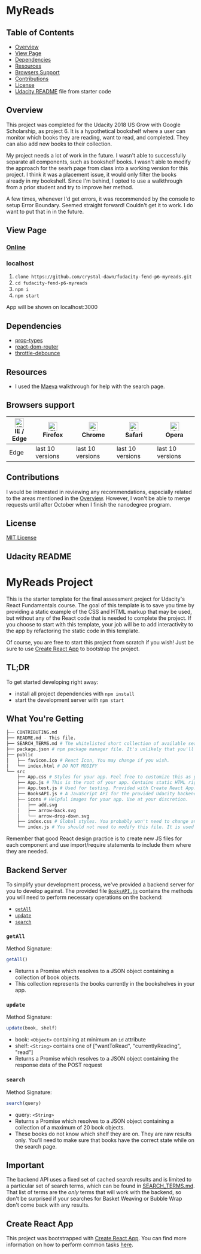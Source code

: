 # MyReads

## Table of Contents
* [Overview](#overview)
* [View Page](#view-page)
* [Dependencies](#dependencies)
* [Resources](#resources)
* [Browsers Support](#browsers-support)
* [Contributions](#contributions)
* [License](#license)
* [Udacity README](#udacity-readme) file from starter code

## Overview
This project was completed for the Udacity 2018 US Grow with Google Scholarship, as project 6. It is a hypothetical bookshelf where a user can monitor which books they are reading, want to read, and completed. They can also add new books to their collection.

My project needs a lot of work in the future. I wasn't able to successfully separate all components, such as bookshelf books. I wasn't able to modify the approach for the searh page from class into a working version for this project. I think it was a placement issue, it would only filter the books already in my bookshelf. Since I'm behind, I opted to use a walkthrough from a prior student and try to improve her method. 

A few times, whenever I'd get errors, it was recommended by the console to setup Error Boundary. Seemed straight forward! Couldn't get it to work. I do want to put that in in the future. 

## View Page
### [Online](https://udacitymyreadsproject.netlify.com)

### localhost
  1) ```clone https://github.com/crystal-dawn/fudacity-fend-p6-myreads.git```
  2) ```cd fudacity-fend-p6-myreads```
  3) ```npm i```
  4) ```npm start```
  
  App will be shown on localhost:3000

## Dependencies
 * [prop-types](https://www.npmjs.com/package/prop-types)
 * [react-dom-router](https://www.npmjs.com/package/react-router-dom)
 * [throttle-debounce](https://www.npmjs.com/package/throttle-debounce)
 
## Resources
 * I used the [Maeva](https://www.youtube.com/watch?v=i6L2jLHV9j8&t=10558s) walkthrough for help with the search page. 

## Browsers support

| [<img src="https://raw.githubusercontent.com/alrra/browser-logos/master/src/edge/edge_48x48.png" alt="IE / Edge" width="24px" height="24px" />](http://godban.github.io/browsers-support-badges/)</br>IE / Edge | [<img src="https://raw.githubusercontent.com/alrra/browser-logos/master/src/firefox/firefox_48x48.png" alt="Firefox" width="24px" height="24px" />](http://godban.github.io/browsers-support-badges/)</br>Firefox | [<img src="https://raw.githubusercontent.com/alrra/browser-logos/master/src/chrome/chrome_48x48.png" alt="Chrome" width="24px" height="24px" />](http://godban.github.io/browsers-support-badges/)</br>Chrome | [<img src="https://raw.githubusercontent.com/alrra/browser-logos/master/src/safari/safari_48x48.png" alt="Safari" width="24px" height="24px" />](http://godban.github.io/browsers-support-badges/)</br>Safari | [<img src="https://raw.githubusercontent.com/alrra/browser-logos/master/src/opera/opera_48x48.png" alt="Opera" width="24px" height="24px" />](http://godban.github.io/browsers-support-badges/)</br>Opera |
| --------- | --------- | --------- | --------- | --------- |
| Edge| last 10 versions| last 10 versions| last 10 versions| last 10 versions


## Contributions
I would be interested in reviewing any recommendations, especially related to the areas mentioned in the [Overview](#overview). However, I won't be able to merge requests until after October when I finish the nanodegree program.

## License
[MIT License](LICENSE)


## Udacity README
# MyReads Project

This is the starter template for the final assessment project for Udacity's React Fundamentals course. The goal of this template is to save you time by providing a static example of the CSS and HTML markup that may be used, but without any of the React code that is needed to complete the project. If you choose to start with this template, your job will be to add interactivity to the app by refactoring the static code in this template.

Of course, you are free to start this project from scratch if you wish! Just be sure to use [Create React App](https://github.com/facebookincubator/create-react-app) to bootstrap the project.

## TL;DR

To get started developing right away:

* install all project dependencies with `npm install`
* start the development server with `npm start`

## What You're Getting
```bash
├── CONTRIBUTING.md
├── README.md - This file.
├── SEARCH_TERMS.md # The whitelisted short collection of available search terms for you to use with your app.
├── package.json # npm package manager file. It's unlikely that you'll need to modify this.
├── public
│   ├── favicon.ico # React Icon, You may change if you wish.
│   └── index.html # DO NOT MODIFY
└── src
    ├── App.css # Styles for your app. Feel free to customize this as you desire.
    ├── App.js # This is the root of your app. Contains static HTML right now.
    ├── App.test.js # Used for testing. Provided with Create React App. Testing is encouraged, but not required.
    ├── BooksAPI.js # A JavaScript API for the provided Udacity backend. Instructions for the methods are below.
    ├── icons # Helpful images for your app. Use at your discretion.
    │   ├── add.svg
    │   ├── arrow-back.svg
    │   └── arrow-drop-down.svg
    ├── index.css # Global styles. You probably won't need to change anything here.
    └── index.js # You should not need to modify this file. It is used for DOM rendering only.
```

Remember that good React design practice is to create new JS files for each component and use import/require statements to include them where they are needed.

## Backend Server

To simplify your development process, we've provided a backend server for you to develop against. The provided file [`BooksAPI.js`](src/BooksAPI.js) contains the methods you will need to perform necessary operations on the backend:

* [`getAll`](#getall)
* [`update`](#update)
* [`search`](#search)

### `getAll`

Method Signature:

```js
getAll()
```

* Returns a Promise which resolves to a JSON object containing a collection of book objects.
* This collection represents the books currently in the bookshelves in your app.

### `update`

Method Signature:

```js
update(book, shelf)
```

* book: `<Object>` containing at minimum an `id` attribute
* shelf: `<String>` contains one of ["wantToRead", "currentlyReading", "read"]  
* Returns a Promise which resolves to a JSON object containing the response data of the POST request

### `search`

Method Signature:

```js
search(query)
```

* query: `<String>`
* Returns a Promise which resolves to a JSON object containing a collection of a maximum of 20 book objects.
* These books do not know which shelf they are on. They are raw results only. You'll need to make sure that books have the correct state while on the search page.

## Important
The backend API uses a fixed set of cached search results and is limited to a particular set of search terms, which can be found in [SEARCH_TERMS.md](SEARCH_TERMS.md). That list of terms are the _only_ terms that will work with the backend, so don't be surprised if your searches for Basket Weaving or Bubble Wrap don't come back with any results.

## Create React App

This project was bootstrapped with [Create React App](https://github.com/facebookincubator/create-react-app). You can find more information on how to perform common tasks [here](https://github.com/facebookincubator/create-react-app/blob/master/packages/react-scripts/template/README.md).
